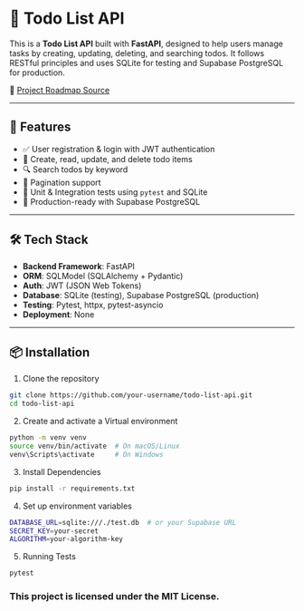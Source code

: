# 📝 Todo List API

This is a **Todo List API** built with **FastAPI**, designed to help users manage tasks by creating, updating, deleting, and searching todos. It follows RESTful principles and uses SQLite for testing and Supabase PostgreSQL for production.

📌 [Project Roadmap Source](https://roadmap.sh/projects/todo-list-api)

---

## 🚀 Features

- ✅ User registration & login with JWT authentication
- 🧾 Create, read, update, and delete todo items
- 🔍 Search todos by keyword
- 📄 Pagination support
- 🧪 Unit & Integration tests using `pytest` and SQLite
- 🧰 Production-ready with Supabase PostgreSQL

---

## 🛠️ Tech Stack

- **Backend Framework**: FastAPI
- **ORM**: SQLModel (SQLAlchemy + Pydantic)
- **Auth**: JWT (JSON Web Tokens)
- **Database**: SQLite (testing), Supabase PostgreSQL (production)
- **Testing**: Pytest, httpx, pytest-asyncio
- **Deployment**: None

---

## 📦 Installation

1. Clone the repository

```bash
git clone https://github.com/your-username/todo-list-api.git
cd todo-list-api
```

2. Create and activate a Virtual environment

```bash
python -m venv venv
source venv/bin/activate  # On macOS/Linux
venv\Scripts\activate     # On Windows
```

3. Install Dependencies

```bash
pip install -r requirements.txt
```

4. Set up environment variables
```bash
DATABASE_URL=sqlite:///./test.db  # or your Supabase URL
SECRET_KEY=your-secret
ALGORITHM=your-algorithm-key
```

5. Running Tests
``` bash
pytest
```


### This project is licensed under the MIT License.
